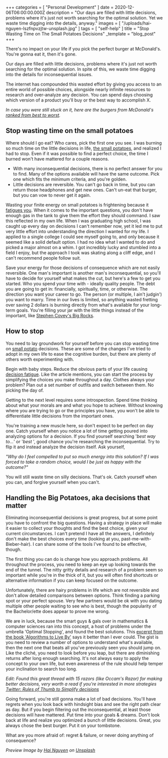 +++
categories = [ "Personal Development" ]
date = 2020-12-06T06:00:00.000Z
description = "Our days are filled with little decisions, problems where it's just not worth searching for the optimal solution. Yet we waste time digging into the details, anyway."
images = [ "/uploads/hai-nguyen-lszfnpvzjtw-unsplash.jpg" ]
tags = [ "self-help" ]
title = "Stop Wasting Time on The Small Potatoes Decisions"
_template = "blog_post"
+++

There's no impact on your life if you pick the perfect burger at McDonald's. You're gonna eat it, then it's gone.

Our days are filled with little decisions, problems where it's just not worth searching for the optimal solution. In spite of this, we waste time digging into the details for inconsequential issues.

The internet has compounded this wasted effort by giving you access to an entire world of possible choices, alongside nearly infinite resources to research and over-analyze any decision. You can spend days choosing which version of a product you'll buy or the best way to accomplish X.

_In case you were still stuck on it, here are the burgers from McDonald's_ [_ranked from best to worst_](https://www.insider.com/the-best-and-worst-burgers-at-mcdonalds-ranked-2019-11)_._

## Stop wasting time on the small potatoes

Where should I go eat? Who cares, pick the first one you see. I was burning so much time on the little decisions in life, [the small potatoes](https://grammarist.com/idiom/small-potatoes/), and realized I had to stop. Even if it was possible to find a perfect choice, the time I burned won't have mattered for a couple reasons.

* With many inconsequential decisions, there is no perfect answer for you to find. Many of the options available will have the same outcome. Pick one which fits the minimum criteria, and you're golden.
* Little decisions are reversible. You can't go back in time, but you can return those headphones and get new ones. Can't un-eat that burger, but you can vow to never get it again.

Wasting your finite energy on small potatoes is frightening because it [fatigues you](https://en.wikipedia.org/wiki/Decision_fatigue). When it comes to the important questions, you don't have enough gas in the tank to give them the effort they should command. I saw this reflected in my own life. When I was graduating high school, I was caught up every day on decisions I can't remember now, yet it led me to put very little effort into understanding the direction I wanted for my life. I applied to a single college I could see myself going to, and only because it seemed like a solid default option. I had no idea what I wanted to do and picked a major almost on a whim. I got incredibly lucky and stumbled into a field I enjoy, but the approach I took was skating along a cliff edge, and I can't recommend people follow suit.

Save your energy for those decisions of consequence which are not easily reversible. One man's important is another man's inconsequential, so you'll have to decide for yourself what makes the cut, but here's a few to get you started. Who you spend your time with - ideally quality people. The debt you are going to get in: financially, spiritually, time, or otherwise. The direction you want your career to go. The person (or multiple, I ain't judgin') you want to marry. Time in our lives is limited, so anything wasted fretting over saving 2 dollars is burning directly from what's available for your long-term goals. You're filling your jar with the little things instead of the important, like [Stephen Covey's Big Rocks](https://livingsimplyinalandofplenty.com/coveys-big-rocks/).

## How to stop

You need to lay groundwork for yourself before you can stop wasting time on [small potato](https://grammarist.com/idiom/small-potatoes/) decisions. These are some of the changes I've tried to adopt in my own life to ease the cognitive burden, but there are plenty of others worth experimenting with.

Begin with baby steps. Reduce the obvious parts of your life causing [decision fatigue](https://blog.rescuetime.com/decision-fatigue/). Like the article mentions, you can start the process by simplifying the choices you make throughout a day. Clothes always your problem? Plan out a set number of outfits and switch between them. No picking the day of.

Getting to the next level requires some introspection. Spend time thinking about what your morals are and what you hope to achieve. Without knowing where you are trying to go or the principles you have, you won't be able to differentiate little decisions from the important ones.

You're training a new muscle here, so don't expect to be perfect on day one. Catch yourself when you notice a lot of time getting poured into analyzing options for a decision. If you find yourself searching '_best way to..._' or '_best <x>_', good chance you're researching the inconsequential. Try to flip it and instead analyze the decision itself. Ask yourself,

_"Why do I feel compelled to put so much energy into this solution? If I was forced to take a random choice, would I be just as happy with the outcome?"_

You will still waste time on silly decisions. That's ok. Catch yourself when you can, and forgive yourself when you can't.

## Handling the Big Potatoes, aka decisions that matter

Eliminating inconsequential decisions is great progress, but at some point you have to confront the big questions. Having a strategy in place will make it easier to collect your thoughts and find the best choice, given your current circumstances. I can't pretend I have all the answers, I definitely don't make the best choices every time (looking at you, past-me-with-Bieber-hair). I can share some of the tools I've found to be effective, though.

The first thing you can do is change how you approach problems. All throughout the process, you need to keep an eye up looking towards the end of the tunnel. The nitty gritty details and research of a problem seem so important while you're in the thick of it, but you will often find shortcuts or alternative information if you can keep focused on the outcome.

Unfortunately, there are hairy problems in life which are not reversible and don't allow detailed comparisons between options. Think finding a parking spot or your perfect spouse. Very few partners would be ok with you dating multiple other people waiting to see who is best, though the popularity of the Bachelor/ette does appear to prove me wrong.

We are in luck, because the smart guys & gals over in mathematics & computer sciences ran into this concept, a host of problems under the umbrella 'Optimal Stopping', and found the best solutions. This [excerpt from the book 'Algorithms to Live By'](https://medium.com/galleys/optimal-stopping-45c54da6d8d0) says it better than I ever could. The gist is you need to review a number of options to understand what's available, then the next one that beats all you've previously seen you should jump on. Like the cliché, you need to look before you leap, but there are diminishing returns after long enough searching. It's not always easy to apply the concept to your own life, but even awareness of the rule should help temper your inclination to search too long.

_Edit: Found this great thread with 15 razors (like Occam's Razor) for making better decisions, very worth a read if you're interested in more strategies_ [_Twitter: Rules of Thumb to Simplify decisions_](https://twitter.com/george__mack/status/1350513143387189248 "Twitter: Rules of Thumb to Simplify decisions")

Going forward, you're still gonna make a lot of bad decisions. You'll have regrets when you look back with hindsight bias and see the right path clear as day. But if you begin filtering out the inconsequential, at least those decisions will have mattered. Put time into your goals & dreams. Don't look back at life and realize you optimized a bunch of little decisions. Great, you always chose the best burger. Put it on your tombstone.

What are you more afraid of: regret & failure, or never doing anything of consequence?

_Preview Image by_ [_Hai Nguyen_](https://unsplash.com/@wssb495?utm_source=unsplash&utm_medium=referral&utm_content=creditCopyText) _on_ [_Unsplash_](https://unsplash.com/s/photos/potatoes?utm_source=unsplash&utm_medium=referral&utm_content=creditCopyText)
